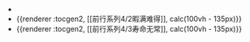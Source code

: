 -
- {{renderer :tocgen2, [[前行系列4/2暇满难得]], calc(100vh - 135px)}}
- {{renderer :tocgen2, [[前行系列4/3寿命无常]], calc(100vh - 135px)}}